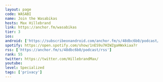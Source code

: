 ```yaml
---
layout: page
code: WASABI
name: Join the Wasabikas
hosts: Max Hillebrand
link: https://anchor.fm/wasabikas
tier: 3
ios: 
android: ['https://subscribeonandroid.com/anchor.fm/s/48dbc6b0/podcast/rss']
spotify: https://open.spotify.com/show/1nES9u7HIWZgaHWxkiaa7r
rss: ['https://anchor.fm/s/48dbc6b0/podcast/rss']
rank: 55
twitter: https://twitter.com/HillebrandMax/
youtube: 
level: Specialized
tags: ['privacy']
---
```

